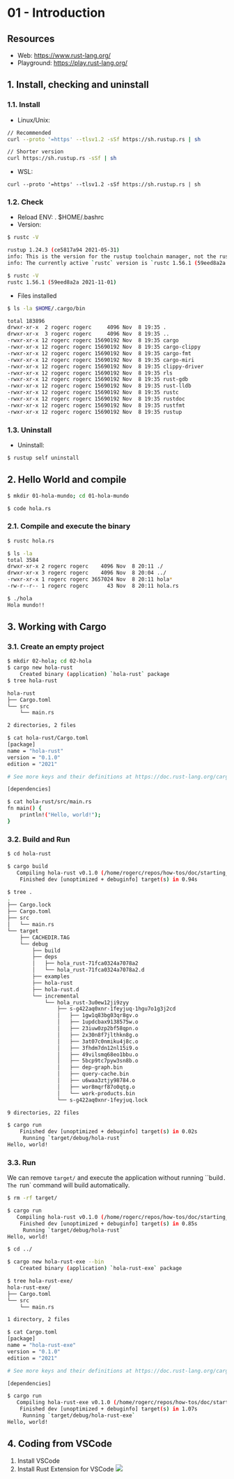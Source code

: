# 01 - Introduction

## Resources

* Web: https://www.rust-lang.org/
* Playground: https://play.rust-lang.org/

## 1. Install, checking and uninstall

### 1.1. Install

* Linux/Unix: 

```sh
// Recommended
curl --proto '=https' --tlsv1.2 -sSf https://sh.rustup.rs | sh

// Shorter version
curl https://sh.rustup.rs -sSf | sh
```

* WSL: 
```
curl --proto '=https' --tlsv1.2 -sSf https://sh.rustup.rs | sh
```

### 1.2. Check 

* Reload ENV: . $HOME/.bashrc
* Version: 

```sh
$ rustc -V

rustup 1.24.3 (ce5817a94 2021-05-31)
info: This is the version for the rustup toolchain manager, not the rustc compiler.
info: The currently active `rustc` version is `rustc 1.56.1 (59eed8a2a 2021-11-01)`

$ rustc -V
rustc 1.56.1 (59eed8a2a 2021-11-01)
```

* Files installed
```sh
$ ls -la $HOME/.cargo/bin

total 183896
drwxr-xr-x  2 rogerc rogerc     4096 Nov  8 19:35 .
drwxr-xr-x  3 rogerc rogerc     4096 Nov  8 19:35 ..
-rwxr-xr-x 12 rogerc rogerc 15690192 Nov  8 19:35 cargo
-rwxr-xr-x 12 rogerc rogerc 15690192 Nov  8 19:35 cargo-clippy
-rwxr-xr-x 12 rogerc rogerc 15690192 Nov  8 19:35 cargo-fmt
-rwxr-xr-x 12 rogerc rogerc 15690192 Nov  8 19:35 cargo-miri
-rwxr-xr-x 12 rogerc rogerc 15690192 Nov  8 19:35 clippy-driver
-rwxr-xr-x 12 rogerc rogerc 15690192 Nov  8 19:35 rls
-rwxr-xr-x 12 rogerc rogerc 15690192 Nov  8 19:35 rust-gdb
-rwxr-xr-x 12 rogerc rogerc 15690192 Nov  8 19:35 rust-lldb
-rwxr-xr-x 12 rogerc rogerc 15690192 Nov  8 19:35 rustc
-rwxr-xr-x 12 rogerc rogerc 15690192 Nov  8 19:35 rustdoc
-rwxr-xr-x 12 rogerc rogerc 15690192 Nov  8 19:35 rustfmt
-rwxr-xr-x 12 rogerc rogerc 15690192 Nov  8 19:35 rustup
```

### 1.3. Uninstall

* Uninstall: 

```sh
$ rustup self uninstall
```

## 2. Hello World and compile

```sh
$ mkdir 01-hola-mundo; cd 01-hola-mundo

$ code hola.rs
```

### 2.1. Compile and execute the binary

```sh
$ rustc hola.rs 

$ ls -la 
total 3584
drwxr-xr-x 2 rogerc rogerc    4096 Nov  8 20:11 ./
drwxr-xr-x 3 rogerc rogerc    4096 Nov  8 20:04 ../
-rwxr-xr-x 1 rogerc rogerc 3657024 Nov  8 20:11 hola*
-rw-r--r-- 1 rogerc rogerc      43 Nov  8 20:11 hola.rs

$ ./hola
Hola mundo!!
``` 

## 3. Working with Cargo

### 3.1. Create an empty project

```sh
$ mkdir 02-hola; cd 02-hola
$ cargo new hola-rust
    Created binary (application) `hola-rust` package
$ tree hola-rust

hola-rust
├── Cargo.toml
└── src
    └── main.rs

2 directories, 2 files

$ cat hola-rust/Cargo.toml 
[package]
name = "hola-rust"
version = "0.1.0"
edition = "2021"

# See more keys and their definitions at https://doc.rust-lang.org/cargo/reference/manifest.html

[dependencies]

$ cat hola-rust/src/main.rs 
fn main() {
    println!("Hello, world!");
}
``` 

### 3.2. Build and Run

```sh
$ cd hola-rust

$ cargo build
   Compiling hola-rust v0.1.0 (/home/rogerc/repos/how-tos/doc/starting_with_rust/02-hola/hola-rust)
    Finished dev [unoptimized + debuginfo] target(s) in 0.94s

$ tree .
.
├── Cargo.lock
├── Cargo.toml
├── src
│   └── main.rs
└── target
    ├── CACHEDIR.TAG
    └── debug
        ├── build
        ├── deps
        │   ├── hola_rust-71fca0324a7078a2
        │   └── hola_rust-71fca0324a7078a2.d
        ├── examples
        ├── hola-rust
        ├── hola-rust.d
        └── incremental
            └── hola_rust-3u0ew12ji9zyy
                ├── s-g422aq0xnr-1feyjuq-1hgu7o1g3j2cd
                │   ├── 1gw1q83bg03qr8gv.o
                │   ├── 1updcbax9138575w.o
                │   ├── 23iuw0zp2bf58qpn.o
                │   ├── 2x30n8f7jlthkn8g.o
                │   ├── 3at07c0nmiku4j8c.o
                │   ├── 3fhdm7dn12nl15i9.o
                │   ├── 49vilsmq68eo1bbu.o
                │   ├── 5bcp9tc7pyw3sn8b.o
                │   ├── dep-graph.bin
                │   ├── query-cache.bin
                │   ├── u6waa3ztjy98784.o
                │   ├── wor8mqrf87o0qtg.o
                │   └── work-products.bin
                └── s-g422aq0xnr-1feyjuq.lock

9 directories, 22 files

$ cargo run
    Finished dev [unoptimized + debuginfo] target(s) in 0.02s
     Running `target/debug/hola-rust`
Hello, world!
```

### 3.3. Run

We can remove `target/` and execute the application without running ``build`. The `run` command will build automatically.
```sh
$ rm -rf target/

$ cargo run
   Compiling hola-rust v0.1.0 (/home/rogerc/repos/how-tos/doc/starting_with_rust/02-hola/hola-rust)
    Finished dev [unoptimized + debuginfo] target(s) in 0.85s
     Running `target/debug/hola-rust`
Hello, world!
```



```sh
$ cd ../

$ cargo new hola-rust-exe --bin
    Created binary (application) `hola-rust-exe` package

$ tree hola-rust-exe/
hola-rust-exe/
├── Cargo.toml
└── src
    └── main.rs

1 directory, 2 files

$ cat Cargo.toml 
[package]
name = "hola-rust-exe"
version = "0.1.0"
edition = "2021"

# See more keys and their definitions at https://doc.rust-lang.org/cargo/reference/manifest.html

[dependencies]

$ cargo run
   Compiling hola-rust-exe v0.1.0 (/home/rogerc/repos/how-tos/doc/starting_with_rust/02-hola/hola-rust-exe)
    Finished dev [unoptimized + debuginfo] target(s) in 1.07s
     Running `target/debug/hola-rust-exe`
Hello, world!
```

## 4. Coding from VSCode

1. Install VSCode
2. Install Rust Extension for VSCode
![](imgs/01-install-rust-extension-vscode.png)
